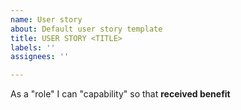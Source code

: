 ```yaml
---
name: User story
about: Default user story template
title: USER STORY <TITLE>
labels: ''
assignees: ''

---
```


As a "role" I can "capability" so that **received benefit**
